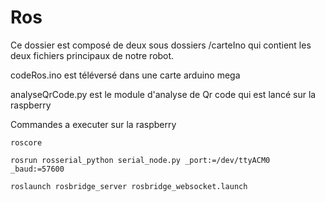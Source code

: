
# Ros

Ce dossier est composé de deux sous dossiers /carteIno qui contient les deux fichiers principaux de notre robot.

codeRos.ino est téléversé dans une carte arduino mega

analyseQrCode.py est le module d'analyse de Qr code qui est lancé sur la raspberry

Commandes a executer sur la raspberry

```
roscore

rosrun rosserial_python serial_node.py _port:=/dev/ttyACM0 _baud:=57600

roslaunch rosbridge_server rosbridge_websocket.launch

```
